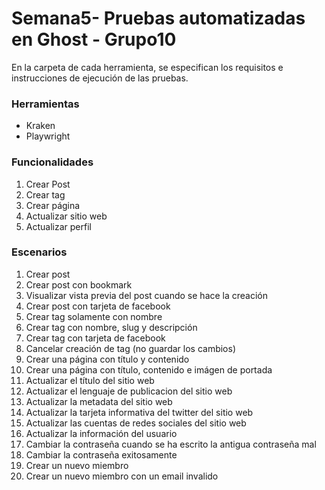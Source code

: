 # Semana5- Pruebas automatizadas en Ghost - Grupo10
En la carpeta de cada herramienta, se especifican los requisitos e instrucciones de ejecución de las pruebas.

### Herramientas
- Kraken
- Playwright

### Funcionalidades
1. Crear Post
2. Crear tag
3. Crear página
4. Actualizar sitio web
5. Actualizar perfil

### Escenarios
1. Crear post
2. Crear post con bookmark
3. Visualizar vista previa del post cuando se hace la creación
4. Crear post con tarjeta de facebook
5. Crear tag solamente con nombre
6. Crear tag con nombre, slug y descripción
7. Crear tag con tarjeta de facebook
8. Cancelar creación de tag (no guardar los cambios)
9. Crear una página con título y contenido
10. Crear una página con título, contenido e imágen de portada
11. Actualizar el título del sitio web
12. Actualizar el lenguaje de publicacion del sitio web
13. Actualizar la metadata del sitio web
14. Actualizar la tarjeta informativa del twitter del sitio web
15. Actualizar las cuentas de redes sociales del sitio web
16. Actualizar la información del usuario
17. Cambiar la contraseña cuando se ha escrito la antigua contraseña mal
18. Cambiar la contraseña exitosamente
19. Crear un nuevo miembro
20. Crear un nuevo miembro con un email invalido
